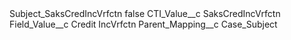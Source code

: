 <?xml version="1.0" encoding="UTF-8"?>
<CustomMetadata xmlns="http://soap.sforce.com/2006/04/metadata" xmlns:xsi="http://www.w3.org/2001/XMLSchema-instance" xmlns:xsd="http://www.w3.org/2001/XMLSchema">
    <label>Subject_SaksCredIncVrfctn</label>
    <protected>false</protected>
    <values>
        <field>CTI_Value__c</field>
        <value xsi:type="xsd:string">SaksCredIncVrfctn</value>
    </values>
    <values>
        <field>Field_Value__c</field>
        <value xsi:type="xsd:string">Credit IncVrfctn</value>
    </values>
    <values>
        <field>Parent_Mapping__c</field>
        <value xsi:type="xsd:string">Case_Subject</value>
    </values>
</CustomMetadata>
